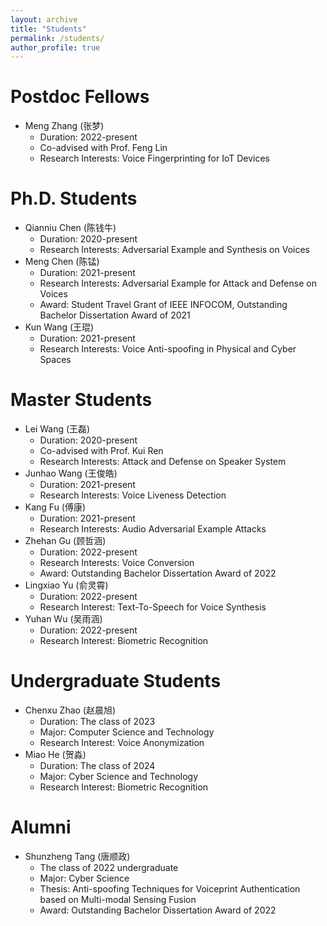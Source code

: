 ```yaml
---
layout: archive
title: "Students"
permalink: /students/
author_profile: true
---
```


Postdoc Fellows
======
* Meng Zhang (张梦)
  * Duration: 2022-present
  * Co-advised with Prof. Feng Lin
  * Research Interests: Voice Fingerprinting for IoT Devices

Ph.D. Students
======
* Qianniu Chen (陈钱牛)
  * Duration: 2020-present
  * Research Interests: Adversarial Example and Synthesis on Voices
* Meng Chen (陈锰)
  * Duration: 2021-present
  * Research Interests: Adversarial Example for Attack and Defense on Voices
  * Award: Student Travel Grant of IEEE INFOCOM, Outstanding Bachelor Dissertation Award of 2021
* Kun Wang (王琨)
  * Duration: 2021-present
  * Research Interests: Voice Anti-spoofing in Physical and Cyber Spaces

Master Students
======
* Lei Wang (王磊)
  * Duration: 2020-present
  * Co-advised with Prof. Kui Ren
  * Research Interests: Attack and Defense on Speaker System
* Junhao Wang (王俊皓)
  * Duration: 2021-present
  * Research Interests: Voice Liveness Detection
* Kang Fu (傅康)
  * Duration: 2021-present
  * Research Interests: Audio Adversarial Example Attacks
* Zhehan Gu (顾哲涵)
  * Duration: 2022-present
  * Research Interests: Voice Conversion
  * Award: Outstanding Bachelor Dissertation Award of 2022
* Lingxiao Yu (俞灵霄)
  * Duration: 2022-present
  * Research Interest: Text-To-Speech for Voice Synthesis
* Yuhan Wu (吴雨涵)
  * Duration: 2022-present
  * Research Interest: Biometric Recognition

Undergraduate Students
======
* Chenxu Zhao (赵晨旭)
  * Duration: The class of 2023
  * Major: Computer Science and Technology
  * Research Interest: Voice Anonymization
* Miao He (贺淼)
  * Duration: The class of 2024
  * Major: Cyber Science and Technology
  * Research Interest: Biometric Recognition

Alumni
======
* Shunzheng Tang (唐顺政)
  * The class of 2022 undergraduate
  * Major: Cyber Science
  * Thesis: Anti-spoofing Techniques for Voiceprint Authentication based on Multi-modal Sensing Fusion
  * Award: Outstanding Bachelor Dissertation Award of 2022